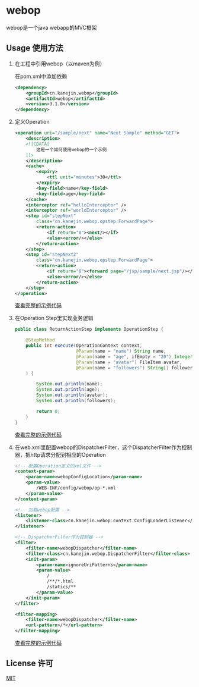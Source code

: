 # webop
webop是一个java webapp的MVC框架


## Usage 使用方法
1. 在工程中引用webop（以maven为例）

    在pom.xml中添加依赖
    ```xml
    <dependency>
        <groupId>cn.kanejin.webop</groupId>
        <artifactId>webop</artifactId>
        <version>3.1.0</version>
    </dependency>
    ```

2. 定义Operation
    ```xml
    <operation uri="/sample/next" name="Next Sample" method="GET">
        <description>
        <![CDATA[
            这是一个如何使用webop的一个示例
        ]]>
        </description>
		<cache>
			<expiry>
				<ttl unit="minutes">30</ttl>
			</expiry>
			<key-field>name</key-field>
			<key-field>age</key-field>
		</cache>
        <interceptor ref="helloInterceptor" />
        <interceptor ref="worldInterceptor" />
        <step id="stepNext"
            class="cn.kanejin.webop.opstep.ForwardPage">
            <return-action>
                <if return="0"><next/></if>
                <else><error/></else>
            </return-action>
        </step>
        <step id="stepNext2"
            class="cn.kanejin.webop.opstep.ForwardPage">
            <return-action>
                <if return="0"><forward page="/jsp/sample/next.jsp"/></if>
                <else><error/></else>
            </return-action>
        </step>
    </operation>
    ```
    [查看完整的示例代码](https://github.com/KaneJinCN/webop/blob/master/webop-sample/src/main/webapp/WEB-INF/config/webop/op-sample.xml)

3. 在Operation Step里实现业务逻辑
    ```java
    public class ReturnActionStep implements OperationStep {
    
        @StepMethod
        public int execute(OperationContext context,
                           @Param(name = "name") String name,
                           @Param(name = "age", ifEmpty = "20") Integer age,
                           @Param(name = "avatar") FileItem avatar,
                           @Param(name = "followers") String[] followers
    	) {
    
            System.out.println(name);
            System.out.println(age);
            System.out.println(avatar);
            System.out.println(followers);
    
            return 0;
        }
    }
    ```

    [查看完整的示例代码](https://github.com/KaneJinCN/webop/blob/master/webop-sample/src/main/java/cn/kanejin/webop/sample/opstep/ReturnActionStep.java)
    
4. 在web.xml里配置webop的DispatcherFilter，这个DispatcherFilter作为控制器，把http请求分配到相应的Operation

    ```xml
    <!-- 配置Operation定义的xml文件 -->
    <context-param>
        <param-name>webopConfigLocation</param-name>
        <param-value>
            /WEB-INF/config/webop/op-*.xml
        </param-value>
    </context-param>

    <!-- 加载webop配置 -->
    <listener>
        <listener-class>cn.kanejin.webop.context.ConfigLoaderListener</listener-class>
    </listener>

    <!-- DispatcherFilter作为控制器 -->
    <filter>
        <filter-name>webopDispatcher</filter-name>
        <filter-class>cn.kanejin.webop.DispatcherFilter</filter-class>
        <init-param>
            <param-name>ignoreUriPatterns</param-name>
            <param-value>
                /
                /**/*.html
                /statics/**
            </param-value>
        </init-param>
    </filter>

    <filter-mapping>
        <filter-name>webopDispatcher</filter-name>
        <url-pattern>/*</url-pattern>
    </filter-mapping>
    ```

    [查看完整的示例代码](https://github.com/KaneJinCN/webop/blob/master/webop-sample/src/main/webapp/WEB-INF/web.xml)

## License 许可
[MIT](https://github.com/KaneJinCN/webop/blob/master/LICENSE)
